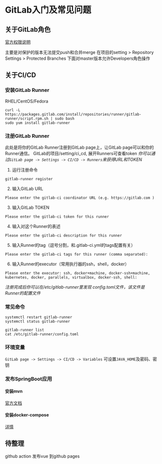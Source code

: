 # GitLab入门及常见问题


## 关于GitLab角色

[官方权限说明](https://docs.gitlab.com/ce/user/permissions.html)

主要是对保护的版本无法提交push和合并merge
在项目的setting > Repository Settings > Protected Branches
下面对master版本允许Developers角色操作

## 关于CI/CD

### 安装GitLab Runner

RHEL/CentOS/Fedora
```
curl -L https://packages.gitlab.com/install/repositories/runner/gitlab-runner/script.rpm.sh | sudo bash
sudo yum install gitlab-runner
```

### 注册GitLab Runner

此处是将你的GitLab Runner注册到GitLab page上，让GitLab page可以和你的Runner通信。
GitLab的项目/setting/ci_cd, 展开Runners可查看token
*你可以通过`GitLab page -> Settings -> CI/CD -> Runners`来获得URL和TOKEN*

1. 运行注册命令
```
gitlab-runner register
```

2. 输入GitLab URL
```
Please enter the gitlab-ci coordinator URL (e.g. https://gitlab.com )
```

3. 输入GitLab TOKEN
```
Please enter the gitlab-ci token for this runner
```

4. 输入对这个Runner的表述
```
Please enter the gitlab-ci description for this runner
```

5. 输入Runner的tag（逗号分割，和.gitlab-ci.yml的tags配置有关）
```
Please enter the gitlab-ci tags for this runner (comma separated):
```

6. 输入Runner的executor（常用执行器的ssh，shell，docker）
```
Please enter the executor: ssh, docker+machine, docker-ssh+machine, kubernetes, docker, parallels, virtualbox, docker-ssh, shell:
```

*注册完成后你可以在/etc/gitlab-runner里发现 config.toml文件，该文件是Runner的配置文件*

### 常见命令

```
systemctl restart gitlab-runner
systemctl status gitlab-runner

gitlab-runner list
cat /etc/gitlab-runner/config.toml
```

### 环境变量

`GitLab page -> Settings -> CI/CD -> Variables`
可设置`JAVA_HOME`及密码、密钥

### 发布SpringBoot应用

#### 安装mvn

[官方文档](http://maven.apache.org/install.html)

#### 安装docker-compose

[详情](docker.md#安装docker-compose)


## 待整理

github action 发布vue 到github pages
